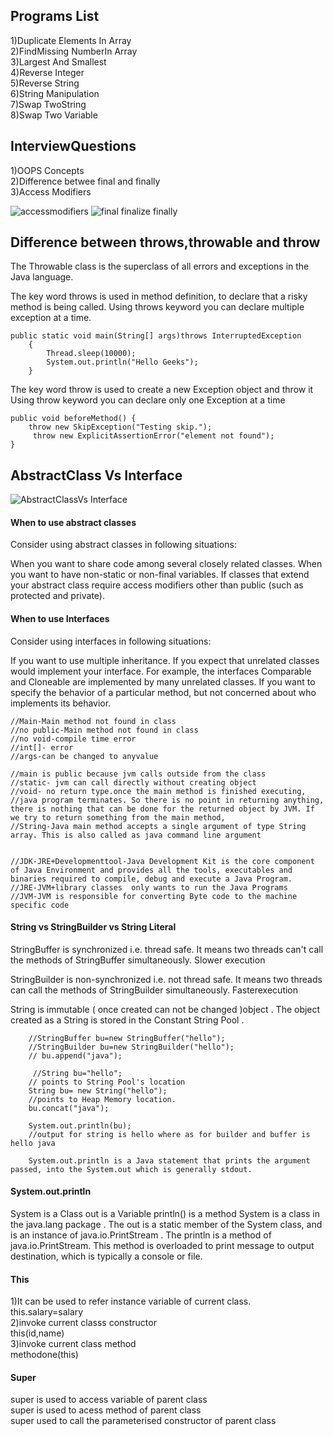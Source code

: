 
## Programs List
1)Duplicate Elements In Array  <br />
2)FindMissing NumberIn Array <br />
3)Largest And Smallest<br />
4)Reverse Integer<br />
5)Reverse String<br />
6)String Manipulation<br />
7)Swap TwoString<br />
8)Swap Two Variable <br />
## InterviewQuestions
1)OOPS Concepts <br />
2)Difference betwee final and finally <br />
3)Access Modifiers

![accessmodifiers](https://user-images.githubusercontent.com/24494133/44627329-960de580-a949-11e8-8829-685eb59c8f70.PNG)
![final finalize finally](https://user-images.githubusercontent.com/24494133/51971422-15768680-249f-11e9-9806-b9f3a041080b.PNG)
## Difference between throws,throwable and throw
The Throwable class is the superclass of all errors and exceptions in the Java language.

The key word throws is used in method definition, to declare that a risky method is being called.
Using throws keyword you can declare multiple exception at a time.

```
public static void main(String[] args)throws InterruptedException 
    { 
        Thread.sleep(10000); 
        System.out.println("Hello Geeks"); 
    } 
```


The key word throw  is used to create a new Exception object and throw it
Using throw keyword you can declare only one Exception at a time

```
public void beforeMethod() {
    throw new SkipException("Testing skip.");
     throw new ExplicitAssertionError("element not found");
}
```
## AbstractClass Vs Interface
![AbstractClassVs Interface](https://user-images.githubusercontent.com/24494133/54104952-8773b100-43f7-11e9-8f20-9591825fd5b5.PNG)
####   When to use abstract classes
Consider using abstract classes in following situations:

When you want to share code among several closely related classes.
When you want to have non-static or non-final variables.
If classes that extend your abstract class require access modifiers other than public (such as protected and private).
####  When to use Interfaces
Consider using interfaces in following situations:

If you want to use multiple inheritance.
If you expect that unrelated classes would implement your interface. For example, the interfaces Comparable and Cloneable are implemented by many unrelated classes.
If you want to specify the behavior of a particular method, but not concerned about who implements its behavior.


```
//Main-Main method not found in class
//no public-Main method not found in class
//no void-compile time error
//int[]- error
//args-can be changed to anyvalue

//main is public because jvm calls outside from the class
//static- jvm can call directly without creating object
//void- no return type.once the main method is finished executing, 
//java program terminates. So there is no point in returning anything, there is nothing that can be done for the returned object by JVM. If we try to return something from the main method,
//String-Java main method accepts a single argument of type String array. This is also called as java command line argument


//JDK-JRE+Developmenttool-Java Development Kit is the core component of Java Environment and provides all the tools, executables and binaries required to compile, debug and execute a Java Program.
//JRE-JVM+library classes  only wants to run the Java Programs
//JVM-JVM is responsible for converting Byte code to the machine specific code

```
####  String vs StringBuilder vs String Literal 
StringBuffer is synchronized i.e. thread safe. It means two threads can't call the methods of StringBuffer simultaneously.
Slower execution

StringBuilder is non-synchronized i.e. not thread safe. It means two threads can call the methods of StringBuilder simultaneously.
Fasterexecution

String is immutable  ( once created can not be changed )object  . The object created as a String is stored in the  Constant String Pool  .



        //StringBuffer bu=new StringBuffer("hello");  
        //StringBuilder bu=new StringBuilder("hello");  
    	// bu.append("java"); 
         
         //String bu="hello";
        // points to String Pool's location
        String bu= new String("hello");
        //points to Heap Memory location.
        bu.concat("java");
       
        System.out.println(bu);  
        //output for string is hello where as for builder and buffer is hello java
        
        System.out.println is a Java statement that prints the argument passed, into the System.out which is generally stdout.
####  System.out.println
System is a Class
out is a Variable
println() is a method
System is a class in the java.lang package . The out is a static member of the System class, and is an instance of java.io.PrintStream . The println is a method of java.io.PrintStream. This method is overloaded to print message to output destination, which is typically a console or file.
 
 #### This
1)It can be used to refer instance variable of current class. </br>
this.salary=salary </br>
2)invoke current classs constructor </br>
this(id,name) </br>
3)invoke current class method </br>
methodone(this) </br>

 #### Super
super is used to access variable of parent class </br>
super is used to acess method of parent class </br>
super  used to call the parameterised constructor of parent class </br>
